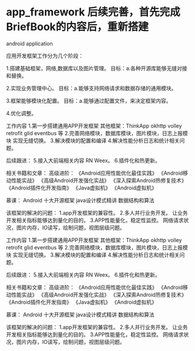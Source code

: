 # app_framework 后续完善，首先完成BriefBook的内容后，重新搭建
android application 

应用开发框架工作分为几个阶段：

1.搭建基础框架，网络,数据库以及图片管理。
  目标：a.各种开源库能够无缝对接和替换。
  
2.实现业务管理中心。
  目标：a.能够支持网络请求和数据存储的通用模块。
  
3.框架能够模块化配置。
  目标：a.能够通过配置文件，来决定框架内容。
  
4.优化调整。

工作内容
1.第一步搭建通用APP开发框架  其他框架：ThinkApp  okhttp volley  retrofit glid eventbus 等
2.完善网络模块，数据库模块，图片模块，日志上报模块 实现无缝切换。
3.解决模块的配置和编译
4.解决性能分析日志和统计相关问题。

后续跟进：
5.接入大前端相关内容 RN Weex。
6.插件化和热更新。


相关书籍和文章：
高级进阶：
《Android应用性能优化最佳实践》
《Android移动性能实战》
《高级Android开发强化实战》
《深入探索Android热修复技术》
《Android插件化开发指南》
《Java虚拟机》
《Android虚拟机》

慕课：
Android 十大开源框架
java设计模式精讲
数据结构和算法

该框架的解决的问题：
1.app开发框架的兼容性。
2.多人并行业务开发。
  让业务开发相关指标能够达到量化的目的。
3.APP性能量化，稳定性监控。
  网络请求状况，图片内存，IO读写，绘制问题，视图层级问题。





工作内容
1.第一步搭建通用APP开发框架  其他框架：ThinkApp  okhttp volley  retrofit glid eventbus 等
2.完善网络模块，数据库模块，图片模块，日志上报模块 实现无缝切换。
3.解决模块的配置和编译
4.解决性能分析日志和统计相关问题。

后续跟进：
5.接入大前端相关内容 RN Weex。
6.插件化和热更新。


相关书籍和文章：
高级进阶：
《Android应用性能优化最佳实践》
《Android移动性能实战》
《高级Android开发强化实战》
《深入探索Android热修复技术》
《Android插件化开发指南》
《Java虚拟机》
《Android虚拟机》

慕课：
Android 十大开源框架
java设计模式精讲
数据结构和算法

该框架的解决的问题：
1.app开发框架的兼容性。
2.多人并行业务开发。
  让业务开发相关指标能够达到量化的目的。
3.APP性能量化，稳定性监控。
  网络请求状况，图片内存，IO读写，绘制问题，视图层级问题。




